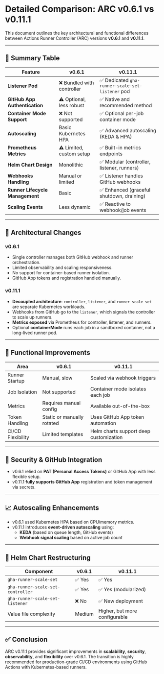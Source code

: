 # Detailed Comparison: ARC v0.6.1 vs v0.11.1

This document outlines the key architectural and functional differences between Actions Runner Controller (ARC) versions **v0.6.1** and **v0.11.1**.

---

## 📌 Summary Table

| Feature                         | v0.6.1                         | v0.11.1                              |
|---------------------------------|--------------------------------|--------------------------------------|
| **Listener Pod**                | ❌ Bundled with controller     | ✅ Dedicated `gha-runner-scale-set-listener` pod |
| **GitHub App Authentication**   | ⚠️ Optional, less robust      | ✅ Native and recommended method     |
| **Container Mode Support**      | ❌ Not supported               | ✅ Optional per-job container mode   |
| **Autoscaling**                 | Basic Kubernetes HPA           | ✅ Advanced autoscaling (KEDA & HPA) |
| **Prometheus Metrics**          | ⚠️ Limited, custom setup       | ✅ Built-in metrics endpoints        |
| **Helm Chart Design**           | Monolithic                     | ✅ Modular (controller, listener, runners) |
| **Webhooks Handling**           | Manual or limited              | ✅ Listener handles GitHub webhooks  |
| **Runner Lifecycle Management** | Basic                          | ✅ Enhanced (graceful shutdown, draining) |
| **Scaling Events**              | Less dynamic                   | ✅ Reactive to webhook/job events    |

---

## 🧱 Architectural Changes

### v0.6.1
- Single controller manages both GitHub webhook and runner orchestration.
- Limited observability and scaling responsiveness.
- No support for container-based runner isolation.
- GitHub App tokens and registration handled manually.

### v0.11.1
- **Decoupled architecture**: `controller`, `listener`, and `runner scale set` are separate Kubernetes workloads.
- Webhooks from GitHub go to the `listener`, which signals the controller to scale up runners.
- **Metrics exposed** via Prometheus for controller, listener, and runners.
- Optional **containerMode** runs each job in a sandboxed container, not a long-lived runner pod.

---

## 🚀 Functional Improvements

| Area            | v0.6.1                        | v0.11.1                                           |
|-----------------|-------------------------------|--------------------------------------------------|
| Runner Startup  | Manual, slow                  | Scaled via webhook triggers                      |
| Job Isolation   | Not supported                 | Container mode isolates each job                 |
| Metrics         | Requires manual config        | Available out-of-the-box                         |
| Token Handling  | Static or manually rotated    | Uses GitHub App token automation                 |
| CI/CD Flexibility| Limited templates            | Helm charts support deep customization           |

---

## 🔐 Security & GitHub Integration

- v0.6.1 relied on **PAT (Personal Access Tokens)** or GitHub App with less flexible setup.
- v0.11.1 **fully supports GitHub App** registration and token management via secrets.

---

## 📈 Autoscaling Enhancements

- v0.6.1 used Kubernetes HPA based on CPU/memory metrics.
- v0.11.1 introduces **event-driven autoscaling** using:
  - **KEDA** (based on queue length, GitHub events)
  - **Webhook signal scaling** based on active job count

---

## 📂 Helm Chart Restructuring

| Component                      | v0.6.1                         | v0.11.1                            |
|-------------------------------|--------------------------------|------------------------------------|
| `gha-runner-scale-set`        | ✅ Yes                         | ✅ Yes                              |
| `gha-runner-scale-set-controller` | ✅ Yes                     | ✅ Yes (modularized)                |
| `gha-runner-scale-set-listener`  | ❌ No                        | ✅ New deployment                   |
| Value file complexity          | Medium                         | Higher, but more configurable      |

---

## ✅ Conclusion

ARC v0.11.1 provides significant improvements in **scalability**, **security**, **observability**, and **flexibility** over v0.6.1. The transition is highly recommended for production-grade CI/CD environments using GitHub Actions with Kubernetes-based runners.

